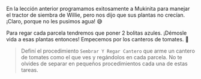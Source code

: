 <gs-attire
  attire-url="https://raw.githubusercontent.com/MumukiProject/mumuki-guia-gobstones-procedimientos-kids/master/assets/attires/config.json">
</gs-attire>
<gs-toolbox
  toolbox-url="https://raw.githubusercontent.com/MumukiProject/mumuki-guia-gobstones-procedimientos-kids/master/assets/toolbox.xml">
</gs-toolbox>


En la lección anterior programamos exitosamente a Mukinita para manejar el tractor de siembra de Willie, pero nos dijo que sus plantas no crecían. ¡Claro, porque no les pusimos agua! :sweat_smile:

Para regar cada parcela tendremos que poner 2 bolitas azules. ¡Démosle vida a esas plantas entonces! Empecemos por los canteros de tomates. :tomato: 

> Definí el procedimiento `Sembrar Y Regar Cantero` que arme un cantero de tomates como el que ves y regándolos en cada parcela. No te olvides de separar en pequeños procedimientos cada una de estas tareas.